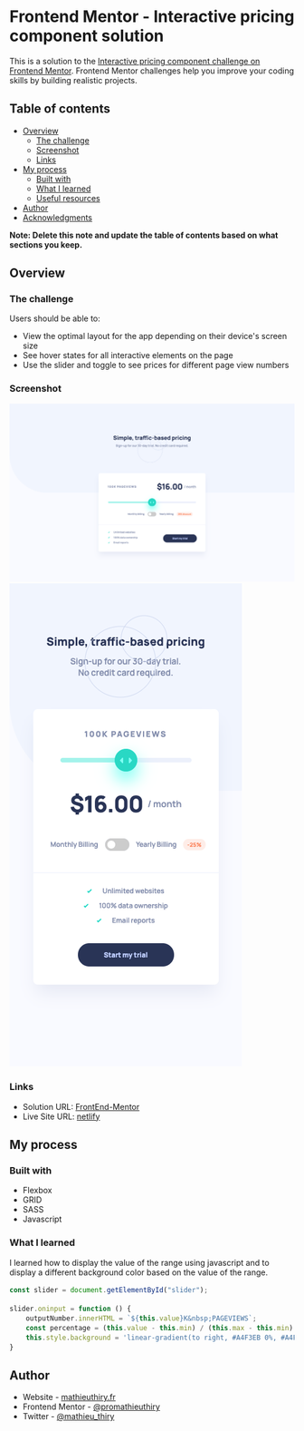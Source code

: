 # Frontend Mentor - Interactive pricing component solution

This is a solution to the [Interactive pricing component challenge on Frontend Mentor](https://www.frontendmentor.io/challenges/interactive-pricing-component-t0m8PIyY8). Frontend Mentor challenges help you improve your coding skills by building realistic projects. 

## Table of contents

- [Overview](#overview)
  - [The challenge](#the-challenge)
  - [Screenshot](#screenshot)
  - [Links](#links)
- [My process](#my-process)
  - [Built with](#built-with)
  - [What I learned](#what-i-learned)
  - [Useful resources](#useful-resources)
- [Author](#author)
- [Acknowledgments](#acknowledgments)

**Note: Delete this note and update the table of contents based on what sections you keep.**

## Overview

### The challenge

Users should be able to:

- View the optimal layout for the app depending on their device's screen size
- See hover states for all interactive elements on the page
- Use the slider and toggle to see prices for different page view numbers

### Screenshot

![Desktop](./images/preview-desktop.png)
![mobile](./images/preview-mobile.png)

### Links

- Solution URL: [FrontEnd-Mentor](https://www.frontendmentor.io/challenges/interactive-pricing-component-t0m8PIyY8/hub/princing-component-using-sass-and-css-grid-Hke75U2Q4)
- Live Site URL: [netlify](https://frontend-mentor-promathieuthiry.netlify.app/fm10-interactive-pricing-component-main/index.html)

## My process

### Built with

- Flexbox
- GRID
- SASS
- Javascript

### What I learned

I learned how to display the value of the range using javascript and to display a different background color based on the value of the range.

```js
const slider = document.getElementById("slider");

slider.oninput = function () {
    outputNumber.innerHTML = `${this.value}K&nbsp;PAGEVIEWS`;
    const percentage = (this.value - this.min) / (this.max - this.min) * 100
    this.style.background = 'linear-gradient(to right, #A4F3EB 0%, #A4F3EB ' + percentage + '%, #ECF0FB ' + percentage + '%, #ECF0FB 100%)'
}
```

## Author

- Website - [mathieuthiry.fr](https://mathieuthiry.fr/)
- Frontend Mentor - [@promathieuthiry](https://www.frontendmentor.io/profile/promathieuthiry)
- Twitter - [@mathieu_thiry](https://twitter.com/mathieu_thiry)